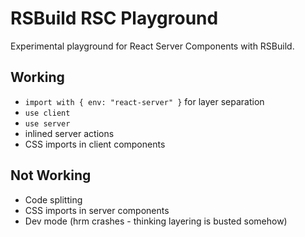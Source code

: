 # RSBuild RSC Playground

Experimental playground for React Server Components with RSBuild.

## Working

- `import with { env: "react-server" }` for layer separation
- `use client`
- `use server`
- inlined server actions
- CSS imports in client components

## Not Working

- Code splitting
- CSS imports in server components
- Dev mode (hrm crashes - thinking layering is busted somehow)
